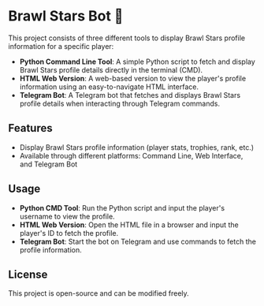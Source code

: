# Brawl Stars Bot 🤖

This project consists of three different tools to display Brawl Stars profile information for a specific player:

- **Python Command Line Tool**: A simple Python script to fetch and display Brawl Stars profile details directly in the terminal (CMD).
- **HTML Web Version**: A web-based version to view the player's profile information using an easy-to-navigate HTML interface.
- **Telegram Bot**: A Telegram bot that fetches and displays Brawl Stars profile details when interacting through Telegram commands.

## Features  

- Display Brawl Stars profile information (player stats, trophies, rank, etc.)  
- Available through different platforms: Command Line, Web Interface, and Telegram Bot  

## Usage  

- **Python CMD Tool**: Run the Python script and input the player's username to view the profile.  
- **HTML Web Version**: Open the HTML file in a browser and input the player's ID to fetch the profile.  
- **Telegram Bot**: Start the bot on Telegram and use commands to fetch the profile information.

## License  

This project is open-source and can be modified freely.
